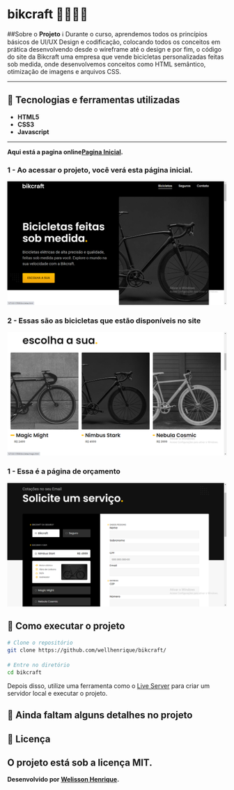 # bikcraft 🚴‍♂️🚴‍♂

##Sobre o  <strong>Projeto</strong> ℹ
Durante o curso, aprendemos todos os princípios básicos de UI/UX Design e codificação, colocando todos os conceitos em prática desenvolvendo desde o 
 wireframe até o design e por fim, o código do site da Bikcraft uma empresa que vende bicicletas personalizadas feitas sob medida,
 onde desenvolvemos conceitos como HTML semântico, otimização de imagens e arquivos CSS.

---

## 🚀 Tecnologias e ferramentas utilizadas
- **HTML5**
- **CSS3**
- **Javascript**

---

**Aqui está a pagina online[Pagina Inicial](https://wellhenrique.github.io/bikcraft/).**

### 1 - Ao acessar o projeto, você verá esta página inicial.
![Homepage image](https://github.com/wellhenrique/bikcraft/blob/master/img/readme/pagina_inicial.png)



### 2 - Essas são as bicicletas que estão disponíveis no site
![Homepage image](https://github.com/wellhenrique/bikcraft/blob/master/img/readme/biks_inicial.png)



### 1 - Essa é a página de orçamento
![Homepage image](https://github.com/wellhenrique/bikcraft/blob/master/img/readme/orcamento.png)



## 🔧 Como executar o projeto

```bash
# Clone o repositório
git clone https://github.com/wellhenrique/bikcraft/

# Entre no diretório
cd bikcraft
```
Depois disso, utilize uma ferramenta como o [Live Server](https://marketplace.visualstudio.com/items?itemName=ritwickdey.LiveServer) para criar um servidor local e executar o projeto.

## 📝 Ainda faltam alguns detalhes no projeto

## 📝 Licença

O projeto está sob a licença MIT.
---

**Desenvolvido por [Welisson Henrique](https://github.com/wellhenrique).**
